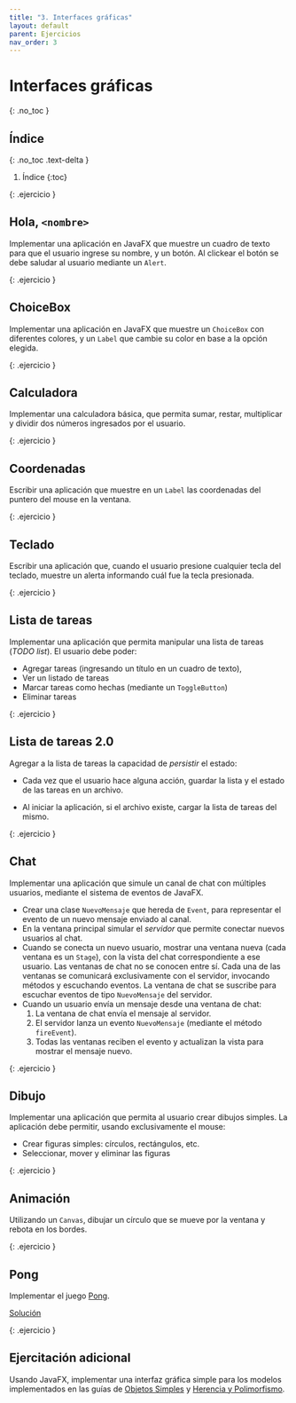 ```yaml
---
title: "3. Interfaces gráficas"
layout: default
parent: Ejercicios
nav_order: 3
---
```


# Interfaces gráficas
{: .no_toc }

## Índice
{: .no_toc .text-delta }

1. Índice
{:toc}

{: .ejercicio }
## Hola, `<nombre>`

Implementar una aplicación en JavaFX que muestre un cuadro de texto para que el
usuario ingrese su nombre, y un botón.
Al clickear el botón se debe saludar al usuario mediante un `Alert`.

{: .ejercicio }
## ChoiceBox

Implementar una aplicación en JavaFX que muestre un `ChoiceBox` con diferentes
colores, y un `Label` que cambie su color en base a la opción elegida.

{: .ejercicio }
## Calculadora

Implementar una calculadora básica, que permita sumar, restar, multiplicar y
dividir dos números ingresados por el usuario.

{: .ejercicio }
## Coordenadas

Escribir una aplicación que muestre en un `Label` las coordenadas del puntero
del mouse en la ventana.

{: .ejercicio }
## Teclado

Escribir una aplicación que, cuando el usuario presione cualquier tecla del
teclado, muestre un alerta informando cuál fue la tecla presionada.

{: .ejercicio }
## Lista de tareas

Implementar una aplicación que permita manipular una lista de tareas (*TODO
list*). El usuario debe poder:

* Agregar tareas (ingresando un título en un cuadro de texto),
* Ver un listado de tareas
* Marcar tareas como hechas (mediante un `ToggleButton`)
* Eliminar tareas

{: .ejercicio }
## Lista de tareas 2.0

Agregar a la lista de tareas la capacidad de *persistir* el estado:

* Cada vez que el usuario hace alguna acción, guardar la lista y el estado de
  las tareas en un archivo.

* Al iniciar la aplicación, si el archivo existe, cargar la lista de tareas del
  mismo.

{: .ejercicio }
## Chat

Implementar una aplicación que simule un canal de chat con múltiples usuarios,
mediante el sistema de eventos de JavaFX.

* Crear una clase `NuevoMensaje` que hereda de `Event`, para representar el
  evento de un nuevo mensaje enviado al canal.
* En la ventana principal simular el *servidor* que permite conectar nuevos
  usuarios al chat.
* Cuando se conecta un nuevo usuario, mostrar una ventana nueva (cada
  ventana es un `Stage`), con la vista del chat correspondiente a ese usuario.
  Las ventanas de chat no se conocen entre sí.
  Cada una de las ventanas se comunicará exclusivamente con el servidor,
  invocando métodos y escuchando eventos. La ventana de chat se suscribe para
  escuchar eventos de tipo `NuevoMensaje` del servidor.
* Cuando un usuario envía un mensaje desde una ventana de chat:
  1. La ventana de chat envía el mensaje al servidor.
  1. El servidor lanza un evento `NuevoMensaje` (mediante el método `fireEvent`).
  1. Todas las ventanas reciben el evento y actualizan la vista para mostrar el
     mensaje nuevo.

{: .ejercicio }
## Dibujo

Implementar una aplicación que permita al usuario crear dibujos simples. La
aplicación debe permitir, usando exclusivamente el mouse:

* Crear figuras simples: círculos, rectángulos, etc.
* Seleccionar, mover y eliminar las figuras

{: .ejercicio }
## Animación

Utilizando un `Canvas`, dibujar un círculo que se mueve por la ventana y rebota
en los bordes.

{: .ejercicio }
## Pong

Implementar el juego [Pong](https://en.wikipedia.org/wiki/Pong).

[Solución](https://github.com/algoritmos3ce/pong)

{: .ejercicio }
## Ejercitación adicional

Usando JavaFX, implementar una interfaz gráfica simple para los modelos
implementados en las guías de [Objetos Simples](/ejercicios/01-objetos-simples) y
[Herencia y Polimorfismo](/ejercicios/02-herencia-polimorfismo).

